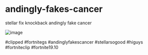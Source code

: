 # andingly-fakes-cancer
stellar fix knockback andingly fake cancer



![image](https://github.com/user-attachments/assets/41618c17-fcf9-4e79-9c3f-e4b088db6abf)

#clipped #fortnitegs #andinglyfakescancer #stellarsogood #higuys #fortniteclip #fortnite19.10

